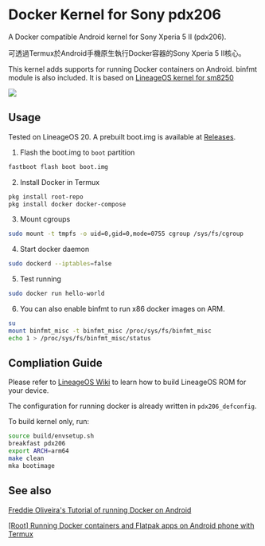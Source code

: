 # Docker Kernel for Sony pdx206

A Docker compatible Android kernel for Sony Xperia 5 II (pdx206).

可透過Termux於Android手機原生執行Docker容器的Sony Xperia 5 II核心。

This kernel adds supports for running Docker containers on Android. binfmt module is also included. It is based on [LineageOS kernel for sm8250](https://github.com/LineageOS/android_kernel_sony_sm8250)

![](https://i.postimg.cc/3RDgdndZ/Screenshot-20230203-183742-Termux.png)


## Usage

Tested on LineageOS 20. A prebuilt boot.img is available at [Releases](https://github.com/ivon852/android_kernel_sony_pdx206_docker/releases).

1. Flash the boot.img to `boot` partition
```bash
fastboot flash boot boot.img
```

2. Install Docker in Termux
```bash
pkg install root-repo
pkg install docker docker-compose
```

3. Mount cgroups
```bash
sudo mount -t tmpfs -o uid=0,gid=0,mode=0755 cgroup /sys/fs/cgroup
```

4. Start docker daemon
```bash
sudo dockerd --iptables=false
```

5. Test running
```bash
sudo docker run hello-world
```

6. You can also enable binfmt to run x86 docker images on ARM.
```bash
su
mount binfmt_misc -t binfmt_misc /proc/sys/fs/binfmt_misc
echo 1 > /proc/sys/fs/binfmt_misc/status
```


## Compliation Guide

Please refer to [LineageOS Wiki](https://wiki.lineageos.org/devices/pdx203/build) to learn how to build LineageOS ROM for your device.

The configuration for running docker is already written in `pdx206_defconfig`.

To build kernel only, run:
```bash
source build/envsetup.sh
breakfast pdx206
export ARCH=arm64
make clean
mka bootimage
```


## See also

[Freddie Oliveira's Tutorial of running Docker on Android](https://gist.github.com/FreddieOliveira/efe850df7ff3951cb62d74bd770dce27)

[[Root] Running Docker containers and Flatpak apps on Android phone with Termux](https://ivonblog.com/en-us/posts/sony-xperia-5-ii-docker-kernel/)
